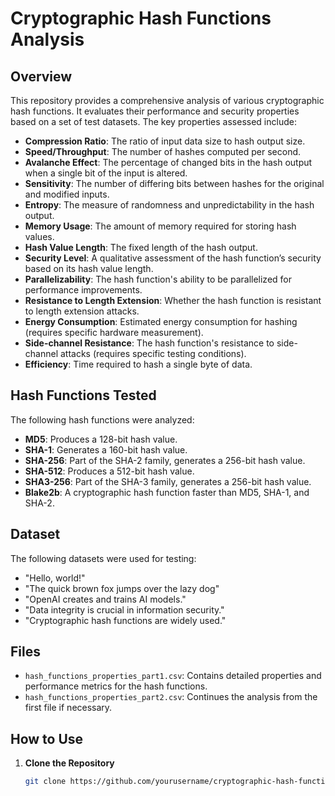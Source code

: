 # Cryptographic Hash Functions Analysis

## Overview

This repository provides a comprehensive analysis of various cryptographic hash functions. It evaluates their performance and security properties based on a set of test datasets. The key properties assessed include:

- **Compression Ratio**: The ratio of input data size to hash output size.
- **Speed/Throughput**: The number of hashes computed per second.
- **Avalanche Effect**: The percentage of changed bits in the hash output when a single bit of the input is altered.
- **Sensitivity**: The number of differing bits between hashes for the original and modified inputs.
- **Entropy**: The measure of randomness and unpredictability in the hash output.
- **Memory Usage**: The amount of memory required for storing hash values.
- **Hash Value Length**: The fixed length of the hash output.
- **Security Level**: A qualitative assessment of the hash function’s security based on its hash value length.
- **Parallelizability**: The hash function's ability to be parallelized for performance improvements.
- **Resistance to Length Extension**: Whether the hash function is resistant to length extension attacks.
- **Energy Consumption**: Estimated energy consumption for hashing (requires specific hardware measurement).
- **Side-channel Resistance**: The hash function's resistance to side-channel attacks (requires specific testing conditions).
- **Efficiency**: Time required to hash a single byte of data.

## Hash Functions Tested

The following hash functions were analyzed:

- **MD5**: Produces a 128-bit hash value.
- **SHA-1**: Generates a 160-bit hash value.
- **SHA-256**: Part of the SHA-2 family, generates a 256-bit hash value.
- **SHA-512**: Produces a 512-bit hash value.
- **SHA3-256**: Part of the SHA-3 family, generates a 256-bit hash value.
- **Blake2b**: A cryptographic hash function faster than MD5, SHA-1, and SHA-2.

## Dataset

The following datasets were used for testing:

- "Hello, world!"
- "The quick brown fox jumps over the lazy dog"
- "OpenAI creates and trains AI models."
- "Data integrity is crucial in information security."
- "Cryptographic hash functions are widely used."

## Files

- `hash_functions_properties_part1.csv`: Contains detailed properties and performance metrics for the hash functions.
- `hash_functions_properties_part2.csv`: Continues the analysis from the first file if necessary.

## How to Use

1. **Clone the Repository**
   ```bash
   git clone https://github.com/yourusername/cryptographic-hash-functions-analysis.git
